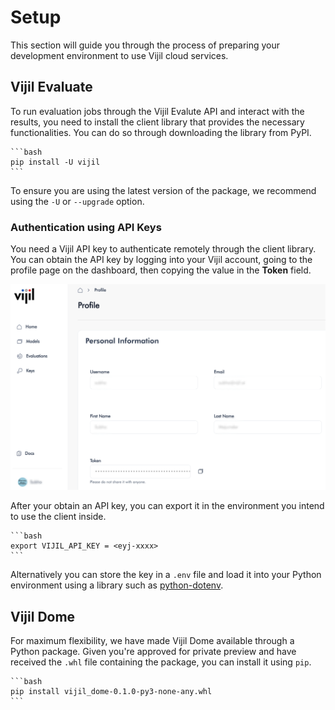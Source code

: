 # Setup

This section will guide you through the process of preparing your development environment to use Vijil cloud services.

## Vijil Evaluate

To run evaluation jobs through the Vijil Evalute API and interact with the results, you need to install the client library that provides the necessary functionalities. You can do so through downloading the library from PyPI.

````{tab} Shell
```bash
pip install -U vijil
```
````

To ensure you are using the latest version of the package, we recommend using the `-U` or `--upgrade` option.

### Authentication using API Keys

You need a Vijil API key to authenticate remotely through the client library. You can obtain the API key by logging into your
Vijil account, going to the profile page on the dashboard, then copying the value in the **Token** field.

![API Token Location | 80%](_static/token-generation.png)

After your obtain an API key, you can export it in the environment you intend to use the client inside.

````{tab} Shell
```bash
export VIJIL_API_KEY = <eyj-xxxx>
```
````

Alternatively you can store the key in a `.env` file and load it into your Python environment using a library such as [python-dotenv](https://pypi.org/project/python-dotenv/).

## Vijil Dome

For maximum flexibility, we have made Vijil Dome available through a Python package. Given you're approved for private preview and have received the `.whl` file containing the package, you can install it using `pip`.

````{tab} Shell
```bash
pip install vijil_dome-0.1.0-py3-none-any.whl
```
````